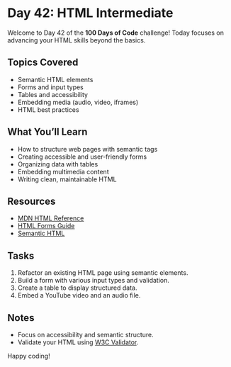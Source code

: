 # Day 42: HTML Intermediate

Welcome to Day 42 of the **100 Days of Code** challenge! Today focuses on advancing your HTML skills beyond the basics.

## Topics Covered

- Semantic HTML elements
- Forms and input types
- Tables and accessibility
- Embedding media (audio, video, iframes)
- HTML best practices

## What You’ll Learn

- How to structure web pages with semantic tags
- Creating accessible and user-friendly forms
- Organizing data with tables
- Embedding multimedia content
- Writing clean, maintainable HTML

## Resources

- [MDN HTML Reference](https://developer.mozilla.org/en-US/docs/Web/HTML)
- [HTML Forms Guide](https://developer.mozilla.org/en-US/docs/Learn/Forms)
- [Semantic HTML](https://www.freecodecamp.org/news/semantic-html5-elements/)

## Tasks

1. Refactor an existing HTML page using semantic elements.
2. Build a form with various input types and validation.
3. Create a table to display structured data.
4. Embed a YouTube video and an audio file.

## Notes

- Focus on accessibility and semantic structure.
- Validate your HTML using [W3C Validator](https://validator.w3.org/).

Happy coding!
